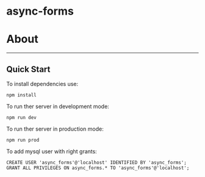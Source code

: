 # async-forms

# About

---

## Quick Start

To install dependencies use:

```
npm install

```
To run ther server in development mode:

```
npm run dev

```
To run ther server in production mode:

```
npm run prod

```
To add mysql user with right grants:

```
CREATE USER 'async_forms'@'localhost' IDENTIFIED BY 'async_forms';
GRANT ALL PRIVILEGES ON async_forms.* TO 'async_forms'@'localhost';

```